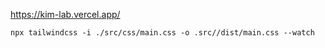 https://kim-lab.vercel.app/

```
npx tailwindcss -i ./src/css/main.css -o .src//dist/main.css --watch
```

